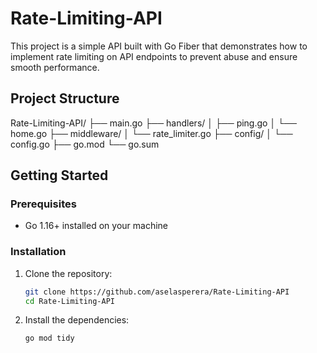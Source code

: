 # Rate-Limiting-API

This project is a simple API built with Go Fiber that demonstrates how to implement rate limiting on API endpoints to prevent abuse and ensure smooth performance.

## Project Structure

Rate-Limiting-API/
├── main.go
├── handlers/
│ ├── ping.go
│ └── home.go
├── middleware/
│ └── rate_limiter.go
├── config/
│ └── config.go
├── go.mod
└── go.sum

## Getting Started

### Prerequisites

- Go 1.16+ installed on your machine

### Installation

1. Clone the repository:
   ```bash
   git clone https://github.com/aselasperera/Rate-Limiting-API
   cd Rate-Limiting-API
2. Install the dependencies:
    ```bash
    go mod tidy

